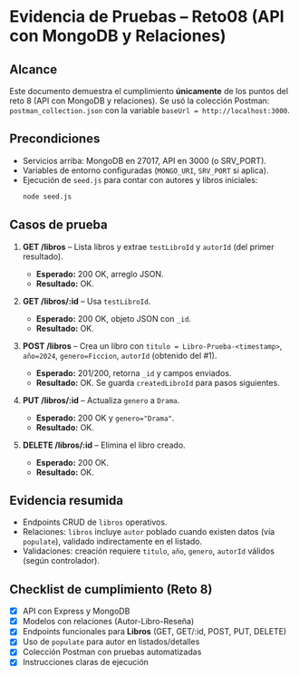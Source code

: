 # Evidencia de Pruebas – Reto08 (API con MongoDB y Relaciones)

## Alcance

Este documento demuestra el cumplimiento **únicamente** de los puntos del reto 8 (API con MongoDB y relaciones).
Se usó la colección Postman: `postman_collection.json` con la variable `baseUrl = http://localhost:3000`.

## Precondiciones

- Servicios arriba: MongoDB en 27017, API en 3000 (o SRV_PORT).
- Variables de entorno configuradas (`MONGO_URI`, `SRV_PORT` si aplica).
- Ejecución de `seed.js` para contar con autores y libros iniciales:
  ```bash
  node seed.js
  ```

## Casos de prueba

1. **GET /libros** – Lista libros y extrae `testLibroId` y `autorId` (del primer resultado).

   - **Esperado:** 200 OK, arreglo JSON.
   - **Resultado:** OK.

3. **GET /libros/:id** – Usa `testLibroId`.

   - **Esperado:** 200 OK, objeto JSON con `_id`.
   - **Resultado:** OK.

5. **POST /libros** – Crea un libro con `titulo = Libro-Prueba-<timestamp>`, `año=2024`, `genero=Ficcion`, `autorId` (obtenido del #1).

   - **Esperado:** 201/200, retorna `_id` y campos enviados.
   - **Resultado:** OK. Se guarda `createdLibroId` para pasos siguientes.

7. **PUT /libros/:id** – Actualiza `genero` a `Drama`.

   - **Esperado:** 200 OK y `genero="Drama"`.
   - **Resultado:** OK.

9. **DELETE /libros/:id** – Elimina el libro creado.

   - **Esperado:** 200 OK.
   - **Resultado:** OK.

## Evidencia resumida

- Endpoints CRUD de `libros` operativos.
- Relaciones: `libros` incluye `autor` poblado cuando existen datos (vía `populate`), validado indirectamente en el listado.
- Validaciones: creación requiere `titulo`, `año`, `genero`, `autorId` válidos (según controlador).

## Checklist de cumplimiento (Reto 8)

- [X] API con Express y MongoDB
- [X] Modelos con relaciones (Autor-Libro-Reseña)
- [X] Endpoints funcionales para **Libros** (GET, GET/:id, POST, PUT, DELETE)
- [X] Uso de `populate` para autor en listados/detalles
- [X] Colección Postman con pruebas automatizadas
- [X] Instrucciones claras de ejecución
